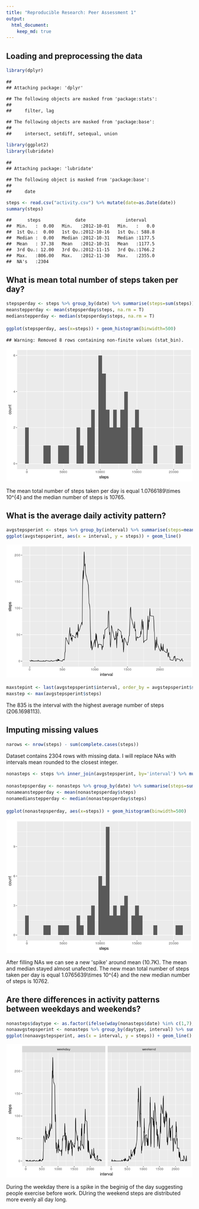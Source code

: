 ```yaml
---
title: "Reproducible Research: Peer Assessment 1"
output: 
  html_document:
    keep_md: true
---
```



## Loading and preprocessing the data


```r
library(dplyr)
```

```
## 
## Attaching package: 'dplyr'
```

```
## The following objects are masked from 'package:stats':
## 
##     filter, lag
```

```
## The following objects are masked from 'package:base':
## 
##     intersect, setdiff, setequal, union
```

```r
library(ggplot2)
library(lubridate)
```

```
## 
## Attaching package: 'lubridate'
```

```
## The following object is masked from 'package:base':
## 
##     date
```

```r
steps <- read.csv("activity.csv") %>% mutate(date=as.Date(date))
summary(steps)
```

```
##      steps             date               interval     
##  Min.   :  0.00   Min.   :2012-10-01   Min.   :   0.0  
##  1st Qu.:  0.00   1st Qu.:2012-10-16   1st Qu.: 588.8  
##  Median :  0.00   Median :2012-10-31   Median :1177.5  
##  Mean   : 37.38   Mean   :2012-10-31   Mean   :1177.5  
##  3rd Qu.: 12.00   3rd Qu.:2012-11-15   3rd Qu.:1766.2  
##  Max.   :806.00   Max.   :2012-11-30   Max.   :2355.0  
##  NA's   :2304
```

## What is mean total number of steps taken per day?


```r
stepsperday <- steps %>% group_by(date) %>% summarise(steps=sum(steps))
meanstepperday <- mean(stepsperday$steps, na.rm = T)
medianstepperday <- median(stepsperday$steps, na.rm = T)

ggplot(stepsperday, aes(x=steps)) + geom_histogram(binwidth=500)
```

```
## Warning: Removed 8 rows containing non-finite values (stat_bin).
```

![](PA1_template_files/figure-html/unnamed-chunk-2-1.png)<!-- -->

The mean total number of steps taken per day is equal 1.0766189\times 10^{4} and the median number of steps is 10765.

## What is the average daily activity pattern?


```r
avgstepsperint <- steps %>% group_by(interval) %>% summarise(steps=mean(steps, na.rm = T))
ggplot(avgstepsperint, aes(x = interval, y = steps)) + geom_line()
```

![](PA1_template_files/figure-html/unnamed-chunk-3-1.png)<!-- -->

```r
maxstepint <- last(avgstepsperint$interval, order_by = avgstepsperint$steps)
maxstep <- max(avgstepsperint$steps)
```

The 835 is the interval with the highest average number of steps (206.1698113).

## Imputing missing values


```r
narows <- nrow(steps) - sum(complete.cases(steps))
```
Dataset contains 2304 rows with missing data. I will replace NAs with intervals mean rounded to the closest integer.


```r
nonasteps <- steps %>% inner_join(avgstepsperint, by='interval') %>% mutate(steps.z=round(steps.y), steps.z=as.integer(steps.z), steps=coalesce(steps.x, steps.z)) %>% select(steps, date, interval)

nonastepsperday <- nonasteps %>% group_by(date) %>% summarise(steps=sum(steps))
nonameanstepperday <- mean(nonastepsperday$steps)
nonamedianstepperday <- median(nonastepsperday$steps)

ggplot(nonastepsperday, aes(x=steps)) + geom_histogram(binwidth=500)
```

![](PA1_template_files/figure-html/unnamed-chunk-5-1.png)<!-- -->

After filling NAs we can see a new 'spike' around mean (10.7K). The mean and median stayed almost unafected. The new mean total number of steps taken per day is equal 1.0765639\times 10^{4} and the new median number of steps is 10762.


## Are there differences in activity patterns between weekdays and weekends?


```r
nonasteps$daytype <- as.factor(ifelse(wday(nonasteps$date) %in% c(1,7), "weekend", "weekday"))
nonaavgstepsperint <- nonasteps %>% group_by(daytype, interval) %>% summarise(steps=mean(steps))
ggplot(nonaavgstepsperint, aes(x = interval, y = steps)) + geom_line() + facet_wrap( ~ daytype)
```

![](PA1_template_files/figure-html/unnamed-chunk-6-1.png)<!-- -->

During the weekday there is a spike in the beginig of the day suggesting people exercise before work. DUring the weekend steps are distributed more evenly all day long.

